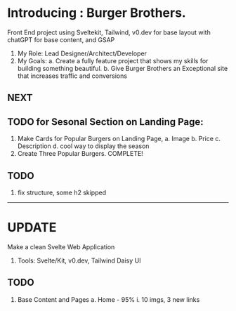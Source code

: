 # Introducing : Burger Brothers. 
Front End project using Sveltekit, Tailwind, v0.dev for base layout with chatGPT for base content, and GSAP

1. My Role: Lead Designer/Architect/Developer
2. My Goals: 
    a. Create a fully feature project that shows my skills for building something beautiful.
    b. Give Burger Brothers an Exceptional site that increases traffic and conversions

## NEXT 
## TODO for Sesonal Section on Landing Page: 
1. Make Cards for Popular Burgers on Landing Page,
    a. Image
    b. Price
    c. Description
    d. cool way to display the season
2. Create Three Popular Burgers.
COMPLETE!

## TODO
1. fix structure, some h2 skipped

---
# UPDATE
Make a clean Svelte Web Application
1. Tools: 
Svelte/Kit, v0.dev, Tailwind Daisy UI

## TODO
1. Base Content and Pages
    a. Home - 95%
        i. 10 imgs, 3 new links
